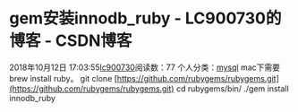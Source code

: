 # gem安装innodb_ruby - LC900730的博客 - CSDN博客
2018年10月12日 17:03:55[lc900730](https://me.csdn.net/LC900730)阅读数：77
个人分类：[mysql](https://blog.csdn.net/LC900730/article/category/6931811)
mac下需要brew install ruby。
git clone [https://github.com/rubygems/rubygems.git](https://github.com/rubygems/rubygems.git)
cd rubygems/bin/
./gem install innodb_ruby
